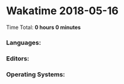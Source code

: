 # Wakatime 2018-05-16

Time Total: **0 hours 0 minutes**

### Languages:

### Editors:

### Operating Systems:


